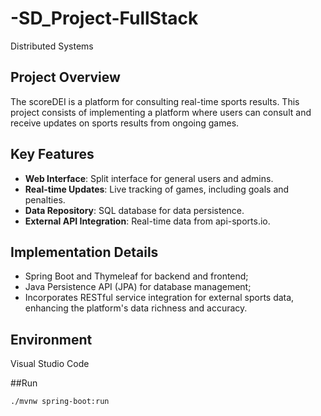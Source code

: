 # -SD_Project-FullStack
Distributed Systems

## Project Overview
The scoreDEI is a platform for consulting real-time sports results. This project consists of implementing a platform where users can consult and receive updates on sports results from ongoing games. 

## Key Features
- **Web Interface**: Split interface for general users and admins.
- **Real-time Updates**: Live tracking of games, including goals and penalties.
- **Data Repository**: SQL database for data persistence.
- **External API Integration**: Real-time data from api-sports.io.

## Implementation Details
- Spring Boot and Thymeleaf for backend and frontend;
- Java Persistence API (JPA) for database management;
- Incorporates RESTful service integration for external sports data, enhancing the platform's data richness and accuracy.

## Environment
Visual Studio Code

##Run
```
./mvnw spring-boot:run
```

